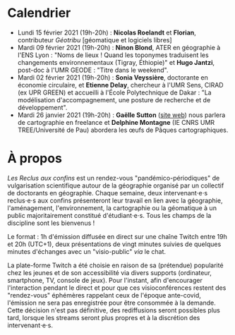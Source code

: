 # Calendrier

- Lundi 15 février 2021 (19h-20h) : **Nicolas Roelandt** et **Florian**, contributeur *Géotribu* [géomatique et logiciels libres]
- Mardi 09 février 2021 (19h-20h) : **Ninon Blond**, ATER en géographie à l'ENS Lyon : "Noms de lieux ! Quand les toponymes traduisent les changements environnementaux (Tigray, Éthiopie)" et **Hugo Jantzi**, post-doc à l'UMR GEODE : "Titre dans le weekend".
- Mardi 02 février 2021 (19h-20h) : **Sonia Veyssière**, doctorante en économie circulaire, et **Etienne Delay**, chercheur à l'UMR Sens, CIRAD (ex UPR GREEN) et accueilli à l'École Polytechnique de Dakar : "La modélisation d'accompagnement, une posture de recherche et de développement".
- Mardi 26 janvier 2021 (19h-20h) : **Gaëlle Sutton** ([site web](https://gaellesutton.fr/)) nous parlera de cartographie en freelance et **Delphine Montagne** (IE CNRS UMR TREE/Université de Pau) abordera les œufs de Pâques cartographiques.

# À propos

*Les Reclus aux confins* est un rendez-vous "pandémico-périodiques" de vulgarisation scientifique autour de la géographie organisé par un collectif de doctorants en géographie. Chaque semaine, deux intervenant⋅e⋅s reclus⋅e⋅s aux confins présenteront leur travail en lien avec la géographie, l'aménagement, l'environnement, la cartographie ou la géomatique à un public majoritairement constitué d'étudiant⋅e⋅s. Tous les champs de la discipline sont les bienvenus !

Le format : 1h d'émission diffusée en direct sur une chaîne Twitch entre 19h et 20h (UTC+1), deux présentations de vingt minutes suivies de quelques minutes d'échanges avec un "visio-public" *via* le chat. 

La plate-forme Twitch a été choisie en raison de sa (prétendue) popularité chez les jeunes et de son accessibilité via divers supports (ordinateur, smartphone, TV, console de jeux). Pour l'instant, afin d'encourager l'interaction pendant le direct et pour que ces visioconférences restent des "rendez-vous" éphémères rappelant ceux de l'époque ante-covid, l'émission ne sera pas enregistrée pour être consommée à la demande. Cette décision n'est pas définitive, des rediffusions seront possibles plus tard, lorsque les streams seront plus propres et à la discrétion des intervenant⋅e⋅s.
